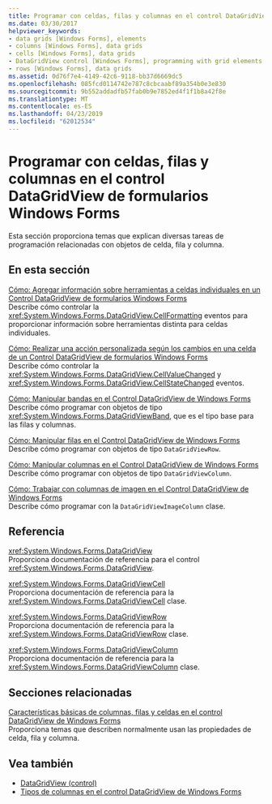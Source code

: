 ```yaml
---
title: Programar con celdas, filas y columnas en el control DataGridView de formularios Windows Forms
ms.date: 03/30/2017
helpviewer_keywords:
- data grids [Windows Forms], elements
- columns [Windows Forms], data grids
- cells [Windows Forms], data grids
- DataGridView control [Windows Forms], programming with grid elements
- rows [Windows Forms], data grids
ms.assetid: 0d76f7e4-4149-42c6-9118-bb37d6669dc5
ms.openlocfilehash: 085fcd0114742e787c8cbcaabf89a354b0e3e830
ms.sourcegitcommit: 9b552addadfb57fab0b9e7852ed4f1f1b8a42f8e
ms.translationtype: MT
ms.contentlocale: es-ES
ms.lasthandoff: 04/23/2019
ms.locfileid: "62012534"
---
```

# <a name="programming-with-cells-rows-and-columns-in-the-windows-forms-datagridview-control"></a>Programar con celdas, filas y columnas en el control DataGridView de formularios Windows Forms
Esta sección proporciona temas que explican diversas tareas de programación relacionadas con objetos de celda, fila y columna.  
  
## <a name="in-this-section"></a>En esta sección  
 [Cómo: Agregar información sobre herramientas a celdas individuales en un Control DataGridView de formularios Windows Forms](add-tooltips-to-individual-cells-in-a-wf-datagridview-control.md)  
 Describe cómo controlar la <xref:System.Windows.Forms.DataGridView.CellFormatting> eventos para proporcionar información sobre herramientas distinta para celdas individuales.  
  
 [Cómo: Realizar una acción personalizada según los cambios en una celda de un Control DataGridView de formularios Windows Forms](perform-a-custom-action-based-on-changes-in-a-cell-of-a-datagrid.md)  
 Describe cómo controlar la <xref:System.Windows.Forms.DataGridView.CellValueChanged> y <xref:System.Windows.Forms.DataGridView.CellStateChanged> eventos.  
  
 [Cómo: Manipular bandas en el Control DataGridView de Windows Forms](how-to-manipulate-bands-in-the-windows-forms-datagridview-control.md)  
 Describe cómo programar con objetos de tipo <xref:System.Windows.Forms.DataGridViewBand>, que es el tipo base para las filas y columnas.  
  
 [Cómo: Manipular filas en el Control DataGridView de Windows Forms](how-to-manipulate-rows-in-the-windows-forms-datagridview-control.md)  
 Describe cómo programar con objetos de tipo `DataGridViewRow`.  
  
 [Cómo: Manipular columnas en el Control DataGridView de Windows Forms](how-to-manipulate-columns-in-the-windows-forms-datagridview-control.md)  
 Describe cómo programar con objetos de tipo `DataGridViewColumn`.  
  
 [Cómo: Trabajar con columnas de imagen en el Control DataGridView de Windows Forms](how-to-work-with-image-columns-in-the-windows-forms-datagridview-control.md)  
 Describe cómo programar con la `DataGridViewImageColumn` clase.  
  
## <a name="reference"></a>Referencia  
 <xref:System.Windows.Forms.DataGridView>  
 Proporciona documentación de referencia para el control <xref:System.Windows.Forms.DataGridView>.  
  
 <xref:System.Windows.Forms.DataGridViewCell>  
 Proporciona documentación de referencia para la <xref:System.Windows.Forms.DataGridViewCell> clase.  
  
 <xref:System.Windows.Forms.DataGridViewRow>  
 Proporciona documentación de referencia para la <xref:System.Windows.Forms.DataGridViewRow> clase.  
  
 <xref:System.Windows.Forms.DataGridViewColumn>  
 Proporciona documentación de referencia para la <xref:System.Windows.Forms.DataGridViewColumn> clase.  
  
## <a name="related-sections"></a>Secciones relacionadas  
 [Características básicas de columnas, filas y celdas en el control DataGridView de Windows Forms](basic-column-row-and-cell-features-wf-datagridview-control.md)  
 Proporciona temas que describen normalmente usan las propiedades de celda, fila y columna.  
  
## <a name="see-also"></a>Vea también

- [DataGridView (control)](datagridview-control-windows-forms.md)
- [Tipos de columnas en el control DataGridView de Windows Forms](column-types-in-the-windows-forms-datagridview-control.md)
